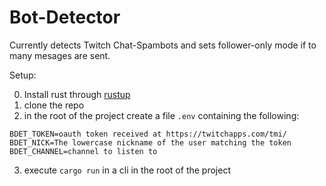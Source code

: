 # Bot-Detector

Currently detects Twitch Chat-Spambots and sets follower-only mode if to many mesages are sent.

Setup: 

0. Install rust through [rustup](https://rustup.rs/)
1. clone the repo
2. in the root of the project create a file `.env` containing the following:

```dotenv
BDET_TOKEN=oauth token received at https://twitchapps.com/tmi/
BDET_NICK=The lowercase nickname of the user matching the token
BDET_CHANNEL=channel to listen to
```
3. execute `cargo run` in a cli in the root of the project
